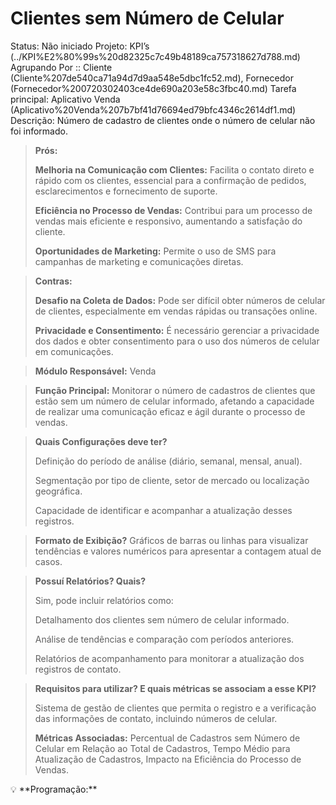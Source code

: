 # Clientes sem Número de Celular

Status: Não iniciado
Projeto: KPI’s (../KPI%E2%80%99s%20d82325c7c49b48189ca757318627d788.md)
Agrupando Por :: Cliente (Cliente%207de540ca71a94d7d9aa548e5dbc1fc52.md), Fornecedor (Fornecedor%200720302403ce4de690a203e58c3fbc40.md)
Tarefa principal: Aplicativo Venda (Aplicativo%20Venda%207b7bf41d76694ed79bfc4346c2614df1.md)
Descrição: Número de cadastro de clientes onde o número de celular não foi informado.

> **Prós:**
> 
> 
> **Melhoria na Comunicação com Clientes:** Facilita o contato direto e rápido com os clientes, essencial para a confirmação de pedidos, esclarecimentos e fornecimento de suporte.
> 
> **Eficiência no Processo de Vendas:** Contribui para um processo de vendas mais eficiente e responsivo, aumentando a satisfação do cliente.
> 
> **Oportunidades de Marketing:** Permite o uso de SMS para campanhas de marketing e comunicações diretas.
> 

> **Contras:**
> 
> 
> **Desafio na Coleta de Dados:** Pode ser difícil obter números de celular de clientes, especialmente em vendas rápidas ou transações online.
> 
> **Privacidade e Consentimento:** É necessário gerenciar a privacidade dos dados e obter consentimento para o uso dos números de celular em comunicações.
> 

> **Módulo Responsável:**
Venda
> 

> **Função Principal:**
Monitorar o número de cadastros de clientes que estão sem um número de celular informado, afetando a capacidade de realizar uma comunicação eficaz e ágil durante o processo de vendas.
> 

> **Quais Configurações deve ter?**
> 
> 
> Definição do período de análise (diário, semanal, mensal, anual).
> 
> Segmentação por tipo de cliente, setor de mercado ou localização geográfica.
> 
> Capacidade de identificar e acompanhar a atualização desses registros.
> 

> **Formato de Exibição?**
Gráficos de barras ou linhas para visualizar tendências e valores numéricos para apresentar a contagem atual de casos.
> 

> **Possuí Relatórios? Quais?**
> 
> 
> Sim, pode incluir relatórios como:
> 
> Detalhamento dos clientes sem número de celular informado.
> 
> Análise de tendências e comparação com períodos anteriores.
> 
> Relatórios de acompanhamento para monitorar a atualização dos registros de contato.
> 

> **Requisitos para utilizar? E quais métricas se associam a esse KPI?**
> 
> 
> Sistema de gestão de clientes que permita o registro e a verificação das informações de contato, incluindo números de celular.
> 
> **Métricas Associadas:** 
> Percentual de Cadastros sem Número de Celular em Relação ao Total de Cadastros, Tempo Médio para Atualização de Cadastros, Impacto na Eficiência do Processo de Vendas.
> 

<aside>
💡 **Programação:**

</aside>